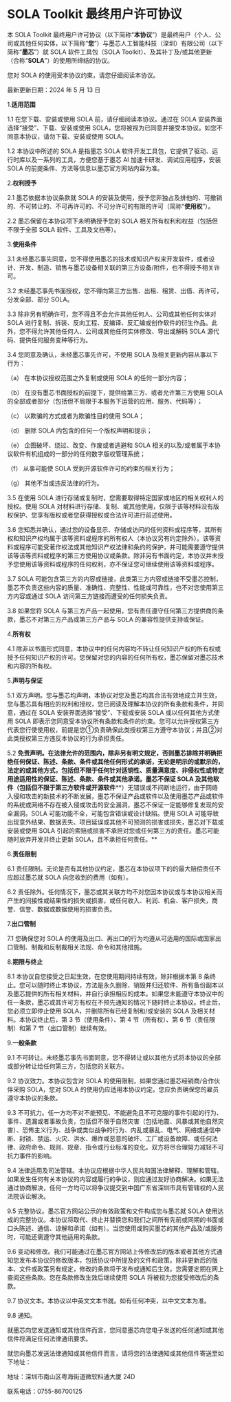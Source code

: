 # SOLA Toolkit 最终用户许可协议

本 SOLA Toolkit 最终用户许可协议（以下简称“**本协议**”）是最终用户（个人、公司或其他任何实体，以下简称“**您**”）与墨芯人工智能科技（深圳）有限公司（以下简称“**墨芯**”）就 SOLA 软件工具包（SOLA Toolkit）、及其补丁及/或其他更新（合称“**SOLA**”）的使用所缔结的协议。

您对 SOLA 的使用受本协议约束，请您仔细阅读本协议。

最新更新日期：2024 年 5 月 13 日

1.**适用范围**

1.1 在您下载、安装或使用 SOLA 前，请仔细阅读本协议。通过在 SOLA 安装界面选择“接受”、下载、安装或使用 SOLA，您将被视为已同意并接受本协议。如您不同意本协议，请勿下载、安装或使用 SOLA。

1.2 本协议中所述的 SOLA 是指墨芯 SOLA 软件开发工具包，它提供了驱动、运行时库以及一系列的工具，方便您基于墨芯 AI 加速卡研发、调试应用程序，安装 SOLA 的前提条件、方法等信息以墨芯官方网站内容为准。

 

2.**权利授予**

 

2.1 墨芯依据本协议条款就 SOLA 的安装及使用，授予您非独占及排他的、可撤销的、不可转让的、不可再许可的、不可分许可的有限的许可（简称“**使用权**”）。

2.2 墨芯保留在本协议项下未明确授予您的 SOLA 相关所有权利和权益（包括但不限于全部 SOLA 软件、工具及文档等）。

 

3.**使用条件**

 

3.1 未经墨芯事先同意，您不得使用墨芯的技术或知识产权来开发软件，或者设计、开发、制造、销售与墨芯设备相关联的第三方设备/附件，也不得授予相关许可。

3.2 未经墨芯事先书面授权，您不得向第三方出售、出租、租赁、出借、再许可，分发全部、部分 SOLA。

3.3 除非另有明确许可，您不得且不会允许其他任何人、公司或其他任何实体对 SOLA 进行复制、拆装、反向工程、反编译、反汇编或创作软件的衍生作品。此外，您不得允许其他任何人、公司或其他任何实体修改、导出或解码 SOLA 源代码、提供任何服务变种等行为。

3.4 您同意及确认，未经墨芯事先许可，不使用 SOLA 及相关更新内容从事以下行为：

（a） 在本协议授权范围之外复制或使用 SOLA 的任何一部分内容；

（b） 在没有墨芯书面授权的前提下，提供给第三方、或者允许第三方使用 SOLA 的全部或者部分（包括但不局限于本服务下运营的应用、服务、代码等）；

（c） 以欺骗的方式或者为欺骗性目的使用 SOLA；

（d） 删除 SOLA 内包含的任何一个版权声明和提示；

（e） 企图破坏、绕过、改变、作废或者逃避和 SOLA 相关的以及/或者属于本协议软件有机组成的一部分的任何数字版权管理系统；

（f） 从事可能使 SOLA 受到开源软件许可的约束的相关行为；

（g） 其他不当或违反法律的行为。

3.5 在使用 SOLA 进行存储或复制时，您需要取得特定国家或地区的相关权利人的授权。使用 SOLA 对材料进行存储、复制、或其他使用，仅限于该等材料没有版权保护、您享有版权或者您获得授权或合法许可进行前述使用。

3.6 您知悉并确认，通过您的设备显示、存储或访问的任何资料或程序等，其所有权和知识产权均属于该等资料或程序的所有权人（本协议另有约定除外）。该等资料或程序可能受著作权法或其他知识产权法律和条约的保护，并可能需要遵守提供该等该等资料或程序的第三方使用协议或条款。除非另有书面约定，本协议并未授予您使用该等资料或程序的任何权利，亦不保证您可继续使用该等资料或程序。

3.7 SOLA 可能包含第三方的内容或链接，此类第三方内容或链接不受墨芯控制，墨芯不负责这些内容的质量、准确性、完整性、性能或可靠性，也不对您使用第三方内容或通过 SOLA 访问第三方链接而遭受的任何损失负责。

3.8 如果您将 SOLA 与第三方产品一起使用，您有责任遵守任何第三方提供商的条款，墨芯不对第三方产品或第三方产品与 SOLA 的兼容性提供支持或保证。

 

4.**所有权**

4.1 除非以书面形式同意，本协议中的任何内容均不转让任何知识产权的所有权或授予任何知识产权的许可。您保留对您的内容的任何所有权，墨芯保留对墨芯技术和内容的所有权。

 

5.**声明与保证**

5.1 双方声明。您与墨芯均声明，本协议对您及墨芯均其合法有效地成立并生效，您与墨芯具有相应的权利和授权，您已阅读及理解本协议的所有条款和条件，并同意，通过在 SOLA 安装界面选择“接受”、下载或安装 SOLA 或以任何其他方式使用 SOLA 即表示您同意受本协议所有条款和条件的约束。您可以允许授权第三方代表您行使使用权，前提是您①负责确保此类授权第三方遵守本协议；并且②对此类授权第三方违反本协议的行为承担责任。

 

5.2 **免****责声明****。****在法律允许的范围内，除非另有明文规定，否则墨芯排除并明确拒绝任何保证、陈述、条款、条件或其他任何形式的承诺，无论是明示的或默示的，法定的或其他方式，包括但不限于任何针对适销性、质量满意度、非侵权性或特定用途适用性的保证、陈述、条款、条件或其他承诺。墨芯不保证 SOLA 及其他软件（包括但不限于****第三方软件****或****开源软件****）无错误或不间断地运行，由于网络入侵和攻击的新技术的不断发展，墨芯不保证产品或软件以及使用墨芯产品或软件的系统或网络不存在被入侵或攻击的安全漏洞，墨芯不保证一定能够修复发现的安全漏洞。SOLA 可能功能不全，可能包含错误或设计缺陷。使用 SOLA 可能导致出现意外结果、数据丢失、项目延误或其他不可预测的损害或损失，墨芯对下载或安装或使用 SOLA 引起的索赔或损害不承担对您或任何第三方的责任。墨芯可能随时放弃开发并终止更新 SOLA，且不承担任何责任。**

 

6.**责任限制**

6.1 责任限制。无论是否有其他协议约定，墨芯在本协议项下的的最大赔偿责任不应超过墨芯就 SOLA 向您收到的费用（如有）。

6.2 责任除外。任何情况下，墨芯或其关联方均不对您因本协议或与本协议相关而产生的间接性或结果性的损失或损害，或任何收入、利润、机会、客户损失，商誉、信誉、数据或数据使用的损害负责。

 

7.**出口管制**

7.1 您确保您对 SOLA 的使用及出口、再出口的行为均遵从可适用的国际或国家出口管制、制裁和反制裁相关法规、命令和其他措施。

 

8.**期限与终止**

8.1 本协议自您接受之日起生效，在您使用期间持续有效，除非根据本第 8 条终止。您可以随时终止本协议，方法是永久删除、销毁并归还软件、所有备份副本以及墨芯提供的所有相关材料，并自行承担相应的成本。如果您未能遵守本协议中的任一条款，墨芯或其许可方有权在不预先通知的情况下随时终止本协议。终止后，您必须立即停止使用 SOLA，并删除所有已经复制和/或安装的 SOLA 及相关材料。本协议终止后，第 3 节（使用条件）、第 4 节（所有权）、第 6 节（责任限制）和第 7 节（出口管制）继续有效。

 

9.**一般条款**

9.1 不可转让。未经墨芯事先书面同意，您不得转让或以其他方式将本协议的全部或部分转让给任何第三方，包括您的关联方。

9.2 协议效力。本协议包含对 SOLA 的使用限制，如果您通过墨芯经销商/合作伙伴采购 SOLA，您对 SOLA 的使用仍应适用本协议约定。您应负责确保您的雇员遵守本协议的条款。

9.3 不可抗力。任一方均不对不能预见、不能避免且不可克服的事件引起的行为、事件、遗漏或者事故负责，包括但不限于自然灾害（包括地震、风暴或其他自然灾害）、恐怖主义行为、战争或类似战争的行为、内乱或暴乱、电气、网络或通信中断、封锁、禁运、火灾、洪水、爆炸或恶意的破坏、工厂或设备故障、或任何法律、政府命令、规则、规章、指令或行业标准的变化。双方将尽合理努力减轻不可抗力事件的影响。

9.4 法律适用及司法管辖。本协议应根据中华人民共和国法律解释、理解和管辖。如果发生任何有关本协议的内容或履行的争议，则应通过友好协商解决。如果无法通过协商解决，任何一方均可以将争议提交到中国广东省深圳市具有管辖权的人民法院诉讼解决。

9.5 完整协议。墨芯官方网站公示的有效政策和文件构成您与墨芯就 SOLA 使用达成的完整协议。本协议将取代、终止并替换您和我们之间所有先前或同期的书面或口头陈述、通信、谅解和承诺（如有）。当您使用或购买墨芯的其他产品及/或服务时，可能还需遵守其他适用的条款。

9.6 变动和修改。我们可能通过在墨芯官方网站上传修改后的版本或者其他方式通知您发布本协议的修改版本，包括协议中所提及的文件和政策。除非更新后的版本、文件或政策另有规定，修改的条款将于发布或通知后生效。您需要定期在网上查阅这些条款。您在条款修改生效后继续使用 SOLA 将被视为您接受修改后的条款。

9.7 协议文本。本协议以中英文文本书就。如有任何冲突，以中文文本为准。

9.8 通知。

就墨芯向您发送通知或其他信件而言，您同意墨芯向您电子发送的任何通知或其他信件将满足任何法律通讯要求。

就您向墨芯发送法律通知或其他信件而言，请将您的法律通知或其他信件寄送至如下地址：

地址：深圳市南山区粤海街道微软科通大厦 24D

联系电话：0755-86700125